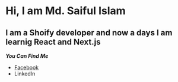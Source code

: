 # Hi, I am Md. Saiful Islam
## I am a Shoify developer and now a days I am learnig React and Next.js
***You Can Find Me***
* [Facebook](https://www.facebook.com/websaiful907)
* LinkedIn
  
